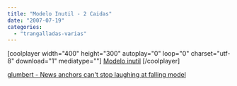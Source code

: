 ```yaml
---
title: "Modelo Inutil - 2 Caidas"
date: "2007-07-19"
categories: 
  - "trangalladas-varias"
---
```


\[coolplayer width="400" height="300" autoplay="0" loop="0" charset="utf-8" download="1" mediatype=""\] [Modelo inutil](http://www.glumbert.com/media/anchorlaughfall) \[/coolplayer\]

 [glumbert - News anchors can't stop laughing at falling model](http://www.glumbert.com/media/anchorlaughfall)
